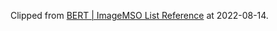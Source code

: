 > 

Clipped from [BERT | ImageMSO List Reference](https://bert-toolkit.com/imagemso-list.html) at 2022-08-14.